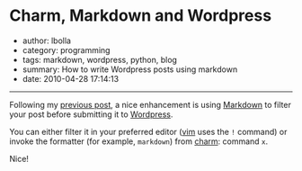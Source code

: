 # Charm, Markdown and Wordpress

- author: lbolla
- category: programming
- tags: markdown, wordpress, python, blog
- summary: How to write Wordpress posts using markdown
- date: 2010-04-28 17:14:13

----------------

Following my [previous post][1], a nice enhancement is using [Markdown][2] to
filter your post before submitting it to [Wordpress][3].

You can either filter it in your preferred editor ([vim][4] uses the `!`
command) or invoke the formatter (for example, `markdown`) from [charm][5]:
command `x`.

Nice!

   [1]: /blog/2009/04/07/blog-post-with-charm.html
   [2]: http://daringfireball.net/projects/markdown/
   [3]: http://wordpress.org/
   [4]: http://www.vim.org/
   [5]: http://ljcharm.sourceforge.net/
